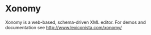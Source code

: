 # Xonomy



Xonomy is a web-based, schema-driven XML editor. For demos and documentation see http://www.lexiconista.com/xonomy/
